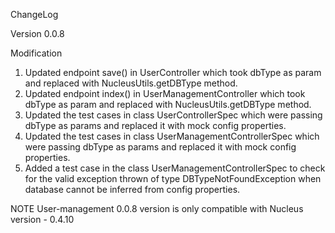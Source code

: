 ChangeLog

Version 0.0.8

Modification

1. Updated endpoint save() in UserController which took dbType as param and replaced with NucleusUtils.getDBType method.
2. Updated endpoint index() in UserManagementController which took dbType as param and replaced with NucleusUtils.getDBType method.
3. Updated the test cases in class UserControllerSpec which were passing dbType as params and replaced it with mock config properties.
4. Updated the test cases in class UserManagementControllerSpec which were passing dbType as params and replaced it with mock config properties.
5. Added a test case in the class UserManagementControllerSpec to check for the valid exception thrown of type DBTypeNotFoundException when database cannot be inferred from config properties.

NOTE
User-management 0.0.8 version is only compatible with Nucleus version - 0.4.10
